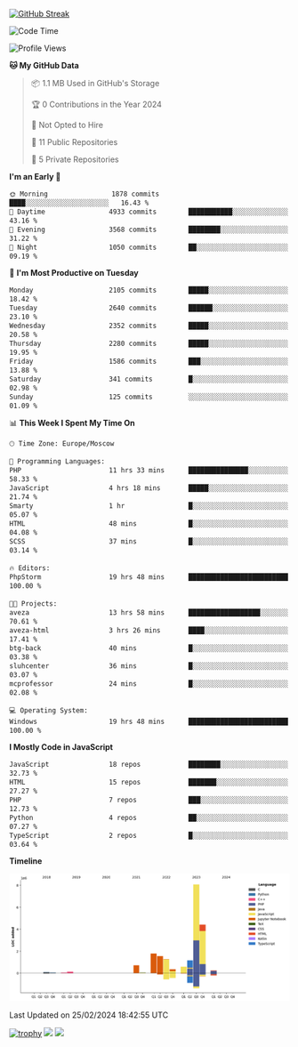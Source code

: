 [![GitHub Streak](https://github-readme-streak-stats.herokuapp.com/?user=yogik10)](https://git.io/streak-stats)
<!--START_SECTION:waka-->
![Code Time](http://img.shields.io/badge/Code%20Time-267%20hrs%2048%20mins-blue)

![Profile Views](http://img.shields.io/badge/Profile%20Views-0-blue)

**🐱 My GitHub Data** 

> 📦 1.1 MB Used in GitHub's Storage 
 > 
> 🏆 0 Contributions in the Year 2024
 > 
> 🚫 Not Opted to Hire
 > 
> 📜 11 Public Repositories 
 > 
> 🔑 5 Private Repositories 
 > 
**I'm an Early 🐤** 

```text
🌞 Morning                1878 commits        ████░░░░░░░░░░░░░░░░░░░░░   16.43 % 
🌆 Daytime                4933 commits        ███████████░░░░░░░░░░░░░░   43.16 % 
🌃 Evening                3568 commits        ████████░░░░░░░░░░░░░░░░░   31.22 % 
🌙 Night                  1050 commits        ██░░░░░░░░░░░░░░░░░░░░░░░   09.19 % 
```
📅 **I'm Most Productive on Tuesday** 

```text
Monday                   2105 commits        █████░░░░░░░░░░░░░░░░░░░░   18.42 % 
Tuesday                  2640 commits        ██████░░░░░░░░░░░░░░░░░░░   23.10 % 
Wednesday                2352 commits        █████░░░░░░░░░░░░░░░░░░░░   20.58 % 
Thursday                 2280 commits        █████░░░░░░░░░░░░░░░░░░░░   19.95 % 
Friday                   1586 commits        ███░░░░░░░░░░░░░░░░░░░░░░   13.88 % 
Saturday                 341 commits         █░░░░░░░░░░░░░░░░░░░░░░░░   02.98 % 
Sunday                   125 commits         ░░░░░░░░░░░░░░░░░░░░░░░░░   01.09 % 
```


📊 **This Week I Spent My Time On** 

```text
🕑︎ Time Zone: Europe/Moscow

💬 Programming Languages: 
PHP                      11 hrs 33 mins      ███████████████░░░░░░░░░░   58.33 % 
JavaScript               4 hrs 18 mins       █████░░░░░░░░░░░░░░░░░░░░   21.74 % 
Smarty                   1 hr                █░░░░░░░░░░░░░░░░░░░░░░░░   05.07 % 
HTML                     48 mins             █░░░░░░░░░░░░░░░░░░░░░░░░   04.08 % 
SCSS                     37 mins             █░░░░░░░░░░░░░░░░░░░░░░░░   03.14 % 

🔥 Editors: 
PhpStorm                 19 hrs 48 mins      █████████████████████████   100.00 % 

🐱‍💻 Projects: 
aveza                    13 hrs 58 mins      ██████████████████░░░░░░░   70.61 % 
aveza-html               3 hrs 26 mins       ████░░░░░░░░░░░░░░░░░░░░░   17.41 % 
btg-back                 40 mins             █░░░░░░░░░░░░░░░░░░░░░░░░   03.38 % 
sluhcenter               36 mins             █░░░░░░░░░░░░░░░░░░░░░░░░   03.07 % 
mcprofessor              24 mins             █░░░░░░░░░░░░░░░░░░░░░░░░   02.08 % 

💻 Operating System: 
Windows                  19 hrs 48 mins      █████████████████████████   100.00 % 
```

**I Mostly Code in JavaScript** 

```text
JavaScript               18 repos            ████████░░░░░░░░░░░░░░░░░   32.73 % 
HTML                     15 repos            ███████░░░░░░░░░░░░░░░░░░   27.27 % 
PHP                      7 repos             ███░░░░░░░░░░░░░░░░░░░░░░   12.73 % 
Python                   4 repos             ██░░░░░░░░░░░░░░░░░░░░░░░   07.27 % 
TypeScript               2 repos             █░░░░░░░░░░░░░░░░░░░░░░░░   03.64 % 
```



**Timeline**

![Lines of Code chart](https://raw.githubusercontent.com/Yogik10/Yogik10/main/assets/bar_graph.png)


 Last Updated on 25/02/2024 18:42:55 UTC
<!--END_SECTION:waka-->
[![trophy](https://github-profile-trophy.vercel.app/?username=yogik10)](https://github.com/ryo-ma/github-profile-trophy)
![](https://github-profile-summary-cards.vercel.app/api/cards/profile-details?username=yogik10&theme=solarized_dark)
![](https://github-profile-summary-cards.vercel.app/api/cards/most-commit-language?username=yogik10&theme=solarized_dark)


